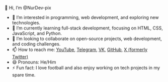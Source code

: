 <p>👋 Hi, I’m @NurDev-pix</p>
<ul>
  <li>👀 I’m interested in programming, web development, and exploring new technologies.</li>
  <li>🌱 I’m currently learning full-stack development, focusing on HTML, CSS, JavaScript, and Python.</li>
  <li>💞️ I’m looking to collaborate on open-source projects, web development, and coding challenges.</li>
  <li>📫 How to reach me: 
    <a href="[Your YouTube Link]" target="_blank">YouTube</a>, 
    <a href="[Your Telegram Link]" target="_blank">Telegram</a>, 
    <a href="[Your VK Link]" target="_blank">VK</a>, 
    <a href="[Your GitHub Link]" target="_blank">GitHub</a>, 
    <a href="[Your X Link]" target="_blank">X (formerly Twitter)</a>
  </li>
  <li>😄 Pronouns: He/Him</li>
  <li>⚡ Fun fact: I love football and also enjoy working on tech projects in my spare time.</li>
</ul>
